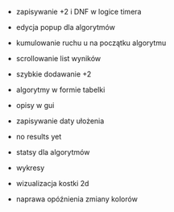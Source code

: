 
- zapisywanie +2 i DNF w logice timera
- edycja popup dla algorytmów
- kumulowanie ruchu u na początku algorytmu

- scrollowanie list wyników
- szybkie dodawanie +2
- algorytmy w formie tabelki
- opisy w gui
- zapisywanie daty ułożenia
- no results yet

- statsy dla algorytmów
- wykresy
- wizualizacja kostki 2d

- naprawa opóźnienia zmiany kolorów
